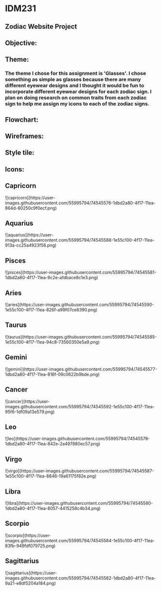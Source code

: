 <h1> IDM231 </h1>
<h2> Zodiac Website Project </h2>

<h2> Objective: </h2>
<h2> Theme: </h2>
<p><h3> The theme I chose for this assignment is 'Glasses'. I chose something as simple as glasses because there are many different eyewear designs and I thought it would be fun to incorporate different eyewear designs for each zodiac sign. I plan on doing research on common traits from each zodiac sign to help me assign my icons to each of the zodiac signs.

<h2> Flowchart: </h2>

<h2> Wireframes: </h2>

<h2> Style tile: </h2>

<h2> Icons: </h2>

<h2> Capricorn </h2>
![capricorn](https://user-images.githubusercontent.com/55995794/74545576-1dbd2a80-4f17-11ea-864d-80250c9f0ecf.png)

<h2> Aquarius </h2>
![aquarius](https://user-images.githubusercontent.com/55995794/74545588-1e55c100-4f17-11ea-913a-cc25a4923f56.png)

<h2> Pisces </h2>
![pisces](https://user-images.githubusercontent.com/55995794/74545581-1dbd2a80-4f17-11ea-9c2e-afdbace8c1e3.png)

<h2> Aries </h2>
![aries](https://user-images.githubusercontent.com/55995794/74545590-1e55c100-4f17-11ea-826f-a99f07ce8390.png)

<h2> Taurus </h2>
![taurus](https://user-images.githubusercontent.com/55995794/74545585-1e55c100-4f17-11ea-94c8-73560350e5a9.png)

<h2> Gemini </h2>
![gemini](https://user-images.githubusercontent.com/55995794/74545577-1dbd2a80-4f17-11ea-816f-09c0622b9bde.png)

<h2> Cancer </h2>
![cancer](https://user-images.githubusercontent.com/55995794/74545592-1e55c100-4f17-11ea-95f6-1df09a13e579.png)

<h2> Leo </h2>
![leo](https://user-images.githubusercontent.com/55995794/74545578-1dbd2a80-4f17-11ea-842e-2a497880ec57.png)

<h2> Virgo </h2>
![virgo](https://user-images.githubusercontent.com/55995794/74545587-1e55c100-4f17-11ea-8846-19a61175f82e.png)

<h2> Libra </h2>
![libra](https://user-images.githubusercontent.com/55995794/74545580-1dbd2a80-4f17-11ea-8057-4415258c4b34.png)

<h2> Scorpio </h2>
![scorpio](https://user-images.githubusercontent.com/55995794/74545584-1e55c100-4f17-11ea-83fb-949fdf079725.png)

<h2> Sagittarius </h2>
![sagittarius](https://user-images.githubusercontent.com/55995794/74545582-1dbd2a80-4f17-11ea-9a21-e8df5204a184.png)




